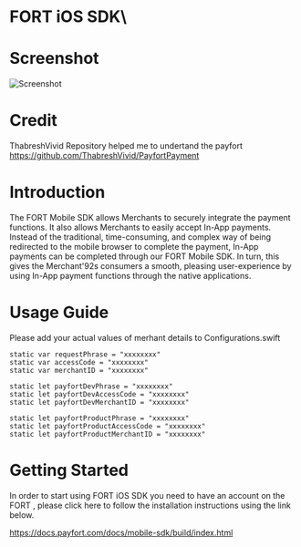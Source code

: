 # FORT iOS SDK\

# Screenshot
![Screenshot](https://github.com/naveedahmad99/PayfortPaymentDemo-iOS/blob/master/Screenshot/demo_shot.gif)

# Credit 
ThabreshVivid Repository helped me to undertand the payfort
https://github.com/ThabreshVivid/PayfortPayment

# Introduction
The FORT Mobile SDK allows Merchants to securely integrate the payment functions. It also allows Merchants to easily accept In-App payments. Instead of the traditional, time-consuming, and complex way of being redirected to the mobile browser to complete the payment, In-App payments can be completed through our FORT Mobile SDK. In turn, this gives the Merchant\'92s consumers a smooth, pleasing user-experience by using In-App payment functions through the native applications.

# Usage Guide
Please add your actual values of merhant details to Configurations.swift 

    static var requestPhrase = "xxxxxxxx"
    static var accessCode = "xxxxxxxx"
    static var merchantID = "xxxxxxxx"
    
    static let payfortDevPhrase = "xxxxxxxx"
    static let payfortDevAccessCode = "xxxxxxxx"
    static let payfortDevMerchantID = "xxxxxxxx"
    
    static let payfortProductPhrase = "xxxxxxxx"
    static let payfortProductAccessCode = "xxxxxxxx"
    static let payfortProductMerchantID = "xxxxxxxx"


# Getting Started

In order to start using FORT iOS SDK you need to have an account on the FORT , please click here to follow the installation instructions using the link below.

https://docs.payfort.com/docs/mobile-sdk/build/index.html
